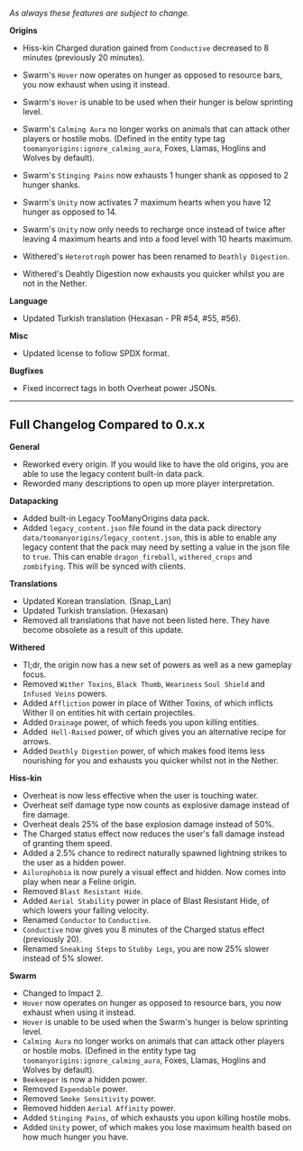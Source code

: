 *As always these features are subject to change.*

**Origins**
- Hiss-kin Charged duration gained from `Conductive` decreased to 8 minutes (previously 20 minutes).

- Swarm's `Hover` now operates on hunger as opposed to resource bars, you now exhaust when using it instead.
- Swarm's `Hover` is unable to be used when their hunger is below sprinting level.
- Swarm's `Calming Aura` no longer works on animals that can attack other players or hostile mobs. (Defined in the entity type tag `toomanyorigins:ignore_calming_aura`, Foxes, Llamas, Hoglins and Wolves by default).
- Swarm's `Stinging Pains` now exhausts 1 hunger shank as opposed to 2 hunger shanks.
- Swarm's `Unity` now activates 7 maximum hearts when you have 12 hunger as opposed to 14.
- Swarm's `Unity` now only needs to recharge once instead of twice after leaving 4 maximum hearts and into a food level with 10 hearts maximum.

- Withered's `Heterotroph` power has been renamed to `Deathly Digestion`.
- Withered's Deahtly Digestion now exhausts you quicker whilst you are not in the Nether.

**Language**
- Updated Turkish translation (Hexasan - PR #54, #55, #56).

**Misc**
- Updated license to follow SPDX format.

**Bugfixes**
- Fixed incorrect tags in both Overheat power JSONs.

---

## Full Changelog Compared to 0.x.x
**General**
- Reworked every origin. If you would like to have the old origins, you are able to use the legacy content built-in data pack.
- Reworded many descriptions to open up more player interpretation.

**Datapacking**
- Added built-in Legacy TooManyOrigins data pack.
- Added `legacy_content.json` file found in the data pack directory `data/toomanyorigins/legacy_content.json`, this is able to enable any legacy content that the pack may need by setting a value in the json file to `true`. This can enable `dragon_fireball`, `withered_crops` and `zombifying`. This will be synced with clients.

**Translations**
- Updated Korean translation. (Snap_Lan)
- Updated Turkish translation. (Hexasan)
- Removed all translations that have not been listed here. They have become obsolete as a result of this update.

**Withered**
- Tl;dr, the origin now has a new set of powers as well as a new gameplay focus.
- Removed `Wither Toxins`, `Black Thumb`, `Weariness` `Soul Shield` and `Infused Veins` powers.
- Added `Affliction` power in place of Wither Toxins, of which inflicts Wither II on entities hit with certain projectiles.
- Added `Drainage` power, of which feeds you upon killing entities.
- Added` Hell-Raised` power, of which gives you an alternative recipe for arrows.
- Added `Deathly Digestion` power, of which makes food items less nourishing for you and exhausts you quicker whilst not in the Nether.

**Hiss-kin**
- Overheat is now less effective when the user is touching water.
- Overheat self damage type now counts as explosive damage instead of fire damage.
- Overheat deals 25% of the base explosion damage instead of 50%.
- The Charged status effect now reduces the user's fall damage instead of granting them speed.
- Added a 2.5% chance to redirect naturally spawned lightning strikes to the user as a hidden power.
- `Ailurophobia` is now purely a visual effect and hidden. Now comes into play when near a Feline origin.
- Removed `Blast Resistant Hide`.
- Added `Aerial Stability` power in place of Blast Resistant Hide, of which lowers your falling velocity.
- Renamed `Conductor` to `Conductive`.
- `Conductive` now gives you 8 minutes of the Charged status effect (previously 20).
- Renamed `Sneaking Steps` to `Stubby Legs`, you are now 25% slower instead of 5% slower.

**Swarm**
- Changed to Impact 2.
- `Hover` now operates on hunger as opposed to resource bars, you now exhaust when using it instead.
- `Hover` is unable to be used when the Swarm's hunger is below sprinting level. 
- `Calming Aura` no longer works on animals that can attack other players or hostile mobs. (Defined in the entity type tag `toomanyorigins:ignore_calming_aura`, Foxes, Llamas, Hoglins and Wolves by default).
- `Beekeeper` is now a hidden power.
- Removed `Expendable` power.
- Removed `Smoke Sensitivity` power.
- Removed hidden `Aerial Affinity` power.
- Added `Stinging Pains`, of which exhausts you upon killing hostile mobs.
- Added `Unity` power, of which makes you lose maximum health based on how much hunger you have.
